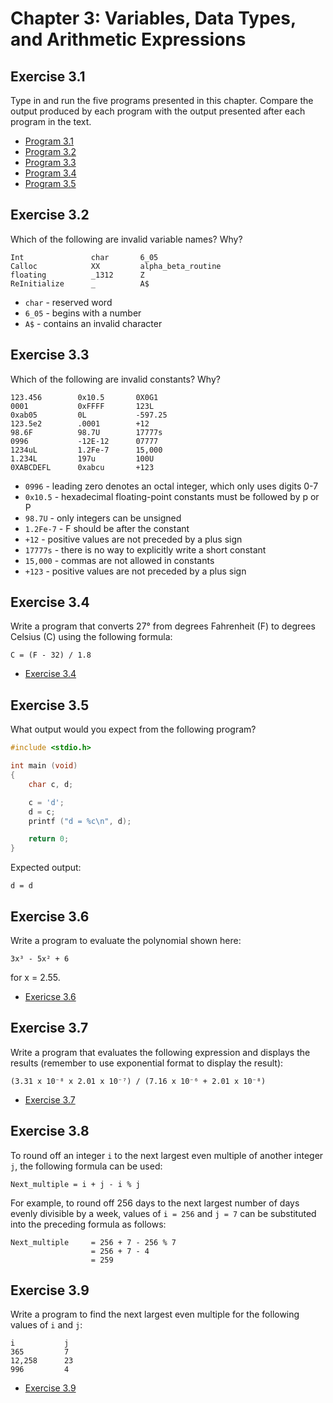 # Chapter 3: Variables, Data Types, and Arithmetic Expressions

## Exercise 3.1

Type in and run the five programs presented in this chapter. Compare the output produced by each program with the output presented after each program in the text.

* [Program 3.1](exercise-01/prog3-1.c)
* [Program 3.2](exercise-01/prog3-2.c)
* [Program 3.3](exercise-01/prog3-3.c)
* [Program 3.4](exercise-01/prog3-4.c)
* [Program 3.5](exercise-01/prog3-5.c)

## Exercise 3.2

Which of the following are invalid variable names? Why?

```
Int               char       6_05
Calloc            XX         alpha_beta_routine
floating          _1312      Z
ReInitialize      _          A$
```

* `char` - reserved word
* `6_05` - begins with a number
* `A$` - contains an invalid character

## Exercise 3.3

Which of the following are invalid constants? Why?

```
123.456        0x10.5       0X0G1
0001           0xFFFF       123L
0xab05         0L           -597.25
123.5e2        .0001        +12
98.6F          98.7U        17777s
0996           -12E-12      07777
1234uL         1.2Fe-7      15,000
1.234L         197u         100U
0XABCDEFL      0xabcu       +123
```

* `0996` - leading zero denotes an octal integer, which only uses digits 0-7
* `0x10.5` - hexadecimal floating-point constants must be followed by p or P
* `98.7U` - only integers can be unsigned
* `1.2Fe-7` - F should be after the constant
* `+12` - positive values are not preceded by a plus sign
* `17777s` - there is no way to explicitly write a short constant
* `15,000` - commas are not allowed in constants
* `+123` - positive values are not preceded by a plus sign

## Exercise 3.4

Write a program that converts 27° from degrees Fahrenheit (F) to degrees Celsius (C) using the following formula:

`C = (F - 32) / 1.8`

* [Exercise 3.4](exercise-04/exercise-04.c)

## Exercise 3.5

What output would you expect from the following program?

```c
#include <stdio.h>

int main (void)
{
    char c, d;

    c = 'd';
    d = c;
    printf ("d = %c\n", d);

    return 0;
}
```

Expected output:

`d = d`

## Exercise 3.6

Write a program to evaluate the polynomial shown here:

`3x³ - 5x² + 6`

for x = 2.55.

* [Exericse 3.6](exercise-06/exercise-06.c)

## Exercise 3.7

Write a program that evaluates the following expression and displays the results (remember to use exponential format to display the result):

`(3.31 x 10⁻⁸ x 2.01 x 10⁻⁷) / (7.16 x 10⁻⁶ + 2.01 x 10⁻⁸)`

* [Exercise 3.7](exercise-07/exercise-07.c)

## Exercise 3.8

To round off an integer `i` to the next largest even multiple of another integer `j`, the following formula can be used:

`Next_multiple = i + j - i % j`

For example, to round off 256 days to the next largest number of days evenly divisible by a week, values of `i = 256` and `j = 7` can be substituted into the preceding formula as follows:

```
Next_multiple     = 256 + 7 - 256 % 7
                  = 256 + 7 - 4
                  = 259
```

## Exercise 3.9

Write a program to find the next largest even multiple for the following values of `i` and `j`:

```
i           j
365         7
12,258      23
996         4
```

* [Exercise 3.9](exercise-09/exercise-09.c)
